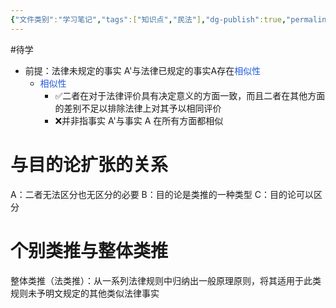 ```yaml
---
{"文件类别":"学习笔记","tags":["知识点","民法"],"dg-publish":true,"permalink":"/学习笔记studyup/知识点cheese/类推/","dgPassFrontmatter":true,"created":"2024-10-26T19:33:15.811+08:00","updated":"2024-10-26T19:51:17.720+08:00"}
---
```


#待学 
- 前提：法律未规定的事实 A'与法律已规定的事实A存在<font color="#245bdb">相似性</font>
	- <font color="#245bdb">相似性</font>
		- ✅二者在对于法律评价具有决定意义的方面一致，而且二者在其他方面的差别不足以排除法律上对其予以相同评价
		- ❌并非指事实 A'与事实 A 在所有方面都相似
# 与目的论扩张的关系
A：二者无法区分也无区分的必要
B：目的论是类推的一种类型
C：目的论可以区分
# 个别类推与整体类推
整体类推（法类推）：从一系列法律规则中归纳出一般原理原则，将其适用于此类规则未予明文规定的其他类似法律事实
